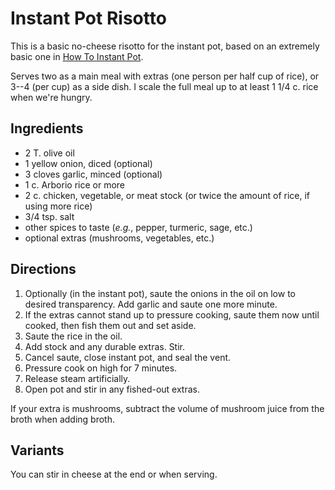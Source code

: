# Instant Pot Risotto

This is a basic no-cheese risotto for the instant pot, based on an extremely basic one in [How To Instant Pot](https://amzn.to/3cwlXm2).

Serves two as a main meal with extras (one person per half cup of rice), or 3--4 (per cup) as a side dish.  I scale the full meal up to at least 1 1/4 c. rice when we're hungry.

## Ingredients

* 2 T. olive oil
* 1 yellow onion, diced (optional)
* 3 cloves garlic, minced (optional)
* 1 c. Arborio rice or more
* 2 c. chicken, vegetable, or meat stock (or twice the amount of rice, if using more rice)
* 3/4 tsp. salt
* other spices to taste (*e.g.*, pepper, turmeric, sage, etc.)
* optional extras (mushrooms, vegetables, etc.)

## Directions

1. Optionally (in the instant pot), saute the onions in the oil on low to desired transparency.  Add garlic and saute one more minute.
2. If the extras cannot stand up to pressure cooking, saute them now until cooked, then fish them out and set aside.
3. Saute the rice in the oil.
4. Add stock and any durable extras.  Stir.
5. Cancel saute, close instant pot, and seal the vent.
6. Pressure cook on high for 7 minutes.
7. Release steam artificially.
8. Open pot and stir in any fished-out extras.

If your extra is mushrooms, subtract the volume of mushroom juice from the broth when adding broth.

## Variants

You can stir in cheese at the end or when serving.
